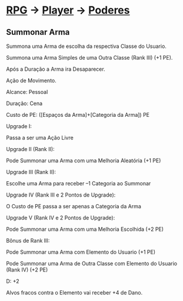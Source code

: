 # [RPG](../../../RPG.md) -> [Player](../../Player.md) -> [Poderes](../Poderes.md)

## Summonar Arma

Summona uma Arma de escolha da respectiva Classe do Usuario. 

Summona uma Arma Simples de uma Outra Classe (Rank III) (+1 PE). 

 

Após a Duração a Arma ira Desaparecer. 

 

Ação de Movimento. 

Alcance: Pessoal 

Duração: Cena 

Custo de PE: ([Espaços da Arma]+[Categoria da Arma]) PE 

 

Upgrade I: 

Passa a ser uma Ação Livre 

 

Upgrade II (Rank II): 

Pode Summonar uma Arma com uma Melhoria Aleatória (+1 PE) 

 

Upgrade III (Rank II): 

Escolhe uma Arma para receber –1 Categoria ao Summonar 

 

Upgrade IV (Rank III e 2 Pontos de Upgrade): 

O Custo de PE passa a ser apenas a Categoria da Arma 

 

Upgrade V (Rank IV e 2 Pontos de Upgrade): 

Pode Summonar uma Arma com uma Melhoria Escolhida (+2 PE) 

 

Bônus de Rank III: 

Pode Summonar uma Arma com Elemento do Usuario (+1 PE) 

Pode Summonar uma Arma de Outra Classe com Elemento do Usuario (Rank IV) (+2 PE) 

D: +2 

Alvos fracos contra o Elemento vai receber +4 de Dano. 

